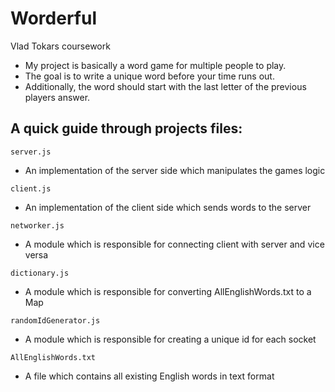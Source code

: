 # Worderful
Vlad Tokars coursework
- My project is basically a word game for multiple people to play.
- The goal is to write a unique word before your time runs out.
- Additionally, the word should start with the last letter of the previous players answer.
## A quick guide through projects files:
```server.js```
- An implementation of the server side which manipulates the games logic

```client.js```
- An implementation of the client side which sends words to the server 

```networker.js```
- A module which is responsible for connecting client with server and vice versa

```dictionary.js```
- A module which is responsible for converting AllEnglishWords.txt to a Map

```randomIdGenerator.js```
- A module which is responsible for creating a unique id for each socket

```AllEnglishWords.txt```
- A file which contains all existing English words in text format